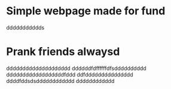 # Simple webpage made for fund
ddddddddddds
# Prank friends alwaysd
dddddddddddddddddddd
ddddddfdffffffdfsdddddddddd
ddddddddddddddddddfddd
ddfddddddddddddddd
ddddfddsdsdddddddddddd
dddddddddddd